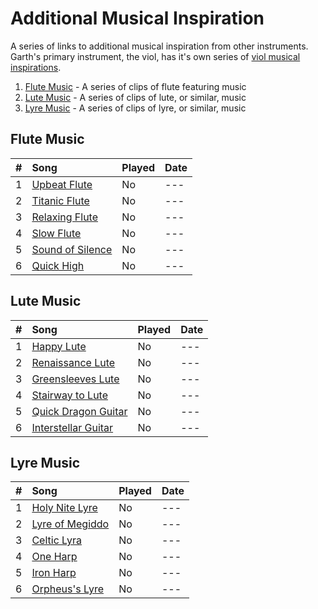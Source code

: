 # Additional Musical Inspiration

A series of links to additional musical inspiration from other instruments. Garth's primary instrument, the viol, has it's own series of [viol musical inspirations](https://github.com/prezschaefer/garth_warmwater/blob/master/viol_music.md).

1. [Flute Music](#flute-music) - A series of clips of flute featuring music
2. [Lute Music](#lute-music) - A series of clips of lute, or similar, music
3. [Lyre Music](#lyre-music) - A series of clips of lyre, or similar, music


## Flute Music

| # | Song | Played | Date |
| - |:---- | ------ | ---- |
| 1 | [Upbeat Flute](https://youtu.be/be1jJCH32OU?t=4) | No | --- |
| 2 | [Titanic Flute](https://youtu.be/9i2dbxC5GHs?t=133) | No | --- |
| 3 | [Relaxing Flute](https://youtu.be/xFECNsk5Fo0?t=31) | No | --- |
| 4 | [Slow Flute](https://youtu.be/xFECNsk5Fo0?t=4744) | No | --- |
| 5 | [Sound of Silence](https://youtu.be/y2fiKuDyspo?t=26) | No | --- |
| 6 | [Quick High](https://youtu.be/Sz40f_geQRo?t=17) | No | --- |


## Lute Music

| # | Song | Played | Date |
| - |:---- | ------ | ---- |
| 1 | [Happy Lute](https://youtu.be/EsWubEZXE6w?t=1) | No | --- |
| 2 | [Renaissance Lute](https://youtu.be/bq126uwwOBo?t=1) | No | --- |
| 3 | [Greensleeves Lute](https://youtu.be/7goe9JYZJS8?t=5) | No | --- |
| 4 | [Stairway to Lute](https://youtu.be/BinS7y6TYy4?t=1) | No | --- |
| 5 | [Quick Dragon Guitar](https://youtu.be/7gphiFVVtUI?t=56) | No | --- |
| 6 | [Interstellar Guitar](https://youtu.be/IuEEEwgdAZs?t=10) | No | --- |


## Lyre Music

| # | Song | Played | Date |
| - |:---- | ------ | ---- |
| 1 | [Holy Nite Lyre](https://youtu.be/zX9kPR29Riw?t=40)  | No | --- |
| 2 | [Lyre of Megiddo](https://youtu.be/27opcKxcg1c?t=50) | No | --- |
| 3 | [Celtic Lyra](https://youtu.be/TOnosezkxsw?t=28) | No | --- |
| 4 | [One Harp](https://youtu.be/JhOhGhq0e54?t=36) | No | --- |
| 5 | [Iron Harp](https://youtu.be/3UV-2E8kEqg?t=36) | No | --- |
| 6 | [Orpheus's Lyre](https://youtu.be/jP-ctPO_-ck?t=23) | No | --- |
